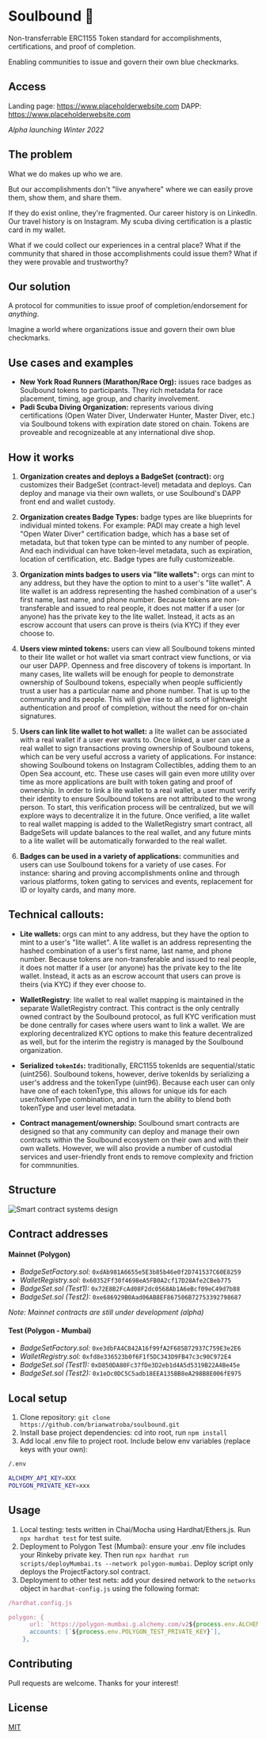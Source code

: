 # Soulbound 🪪

Non-transferrable ERC1155 Token standard for accomplishments, certifications, and proof of completion.

Enabling communities to issue and govern their own blue checkmarks.

## Access

Landing page: https://www.placeholderwebsite.com
DAPP: https://www.placeholderwebsite.com

_Alpha launching Winter 2022_

## The problem

What we do makes up who we are.

But our accomplishments don't "live anywhere" where we can easily prove them, show them, and share them.

If they do exist online, they're fragmented. Our career history is on LinkedIn. Our travel history is on Instagram. My scuba diving certification is a plastic card in my wallet.

What if we could collect our experiences in a central place? What if the community that shared in those accomplishments could issue them? What if they were provable and trustworthy?

## Our solution

A protocol for communities to issue proof of completion/endorsement for _anything_.

Imagine a world where organizations issue and govern their own blue checkmarks.

## Use cases and examples

- **New York Road Runners (Marathon/Race Org):** issues race badges as Soulbound tokens to participants. They rich metadata for race placement, timing, age group, and charity involvement.
- **Padi Scuba Diving Organization:** represents various diving certifications (Open Water Diver, Underwater Hunter, Master Diver, etc.) via Soulbound tokens with expiration date stored on chain. Tokens are proveable and recognizeable at any international dive shop.

## How it works

1. **Organization creates and deploys a BadgeSet (contract):** org customizes their BadgeSet (contract-level) metadata and deploys. Can deploy and manage via their own wallets, or use Soulbound's DAPP front end and wallet custody.

2. **Organization creates Badge Types:** badge types are like blueprints for individual minted tokens. For example: PADI may create a high level "Open Water Diver" certification badge, which has a base set of metadata, but that token type can be minted to any number of people. And each individual can have token-level metadata, such as expiration, location of certification, etc. Badge types are fully customizeable.

3. **Organization mints badges to users via "lite wallets":** orgs can mint to any address, but they have the option to mint to a user's "lite wallet". A lite wallet is an address representing the hashed combination of a user's first name, last name, and phone number. Because tokens are non-transferable and issued to real people, it does not matter if a user (or anyone) has the private key to the lite wallet. Instead, it acts as an escrow account that users can prove is theirs (via KYC) if they ever choose to.

4. **Users view minted tokens:** users can view all Soulbound tokens minted to their lite wallet or hot wallet via smart contract view functions, or via our user DAPP. Openness and free discovery of tokens is important. In many cases, lite wallets will be enough for people to demonstrate ownership of Soulbound tokens, especially when people sufficiently trust a user has a particular name and phone number. That is up to the community and its people. This will give rise to all sorts of lightweight authentication and proof of completion, without the need for on-chain signatures.

5. **Users can link lite wallet to hot wallet:** a lite wallet can be associated with a real wallet if a user ever wants to. Once linked, a user can use a real wallet to sign transactions proving ownership of Soulbound tokens, which can be very useful accross a variety of applications. For instance: showing Soulbound tokens on Instagram Collectibles, adding them to an Open Sea account, etc. These use cases will gain even more utility over time as more applications are built with token gating and proof of ownership. In order to link a lite wallet to a real wallet, a user must verify their identity to ensure Soulbound tokens are not attributed to the wrong person. To start, this verification process will be centralized, but we will explore ways to decentralize it in the future. Once verified, a lite wallet to real wallet mapping is added to the WalletRegistry smart contract, all BadgeSets will update balances to the real wallet, and any future mints to a lite wallet will be automatically forwarded to the real wallet.

6. **Badges can be used in a variety of applications:** communities and users can use Soulbound tokens for a variety of use cases. For instance: sharing and proving accomplishments online and through various platforms, token gating to services and events, replacement for ID or loyalty cards, and many more.

## Technical callouts:

- **Lite wallets:** orgs can mint to any address, but they have the option to mint to a user's "lite wallet". A lite wallet is an address representing the hashed combination of a user's first name, last name, and phone number. Because tokens are non-transferable and issued to real people, it does not matter if a user (or anyone) has the private key to the lite wallet. Instead, it acts as an escrow account that users can prove is theirs (via KYC) if they ever choose to.

- **WalletRegistry**: lite wallet to real wallet mapping is maintained in the separate WalletRegistry contract. This contract is the only centrally owned contract by the Soulbound protocol, as full KYC verification must be done centrally for cases where users want to link a wallet. We are exploring decentralized KYC options to make this feature decentralized as well, but for the interim the registry is managed by the Soulbound organization.

- **Serialized `tokenIds`:** traditionally, ERC1155 tokenIds are sequential/static (uint256). Soulbound tokens, however, derive tokenIds by serializing a user's address and the tokenType (uint96). Because each user can only have one of each tokenType, this allows for unique ids for each user/tokenType combination, and in turn the ability to blend both tokenType and user level metadata.

- **Contract management/ownership:** Soulbound smart contracts are designed so that any community can deploy and manage their own contracts within the Soulbound ecosystem on their own and with their own wallets. However, we will also provide a number of custodial services and user-friendly front ends to remove complexity and friction for commnunities.

## Structure

![Smart contract systems design](https://brianwatroba.s3.amazonaws.com/soulboundsc4.png)

## Contract addresses

#### Mainnet (Polygon)

- _BadgeSetFactory.sol:_ `0xdAb981A6655e5E3b85b46e0f2D741537C60E8259`
- _WalletRegistry.sol:_ `0x60352Ff30f4698eA5FB0A2cf17D28Afe2CBeb775`
- _BadgeSet.sol (Test1):_ `0x72E8B2FcAd08F2dc0568Ab1A6eBcf09eC49d7b88`
- _BadgeSet.sol (Test2):_ `0xe686929B0Aad06AB8EF867506B72753392798687`

_Note: Mainnet contracts are still under development (alpha)_

#### Test (Polygon - Mumbai)

- _BadgeSetFactory.sol:_ `0xe3dbFA4C842A16f99fA2F685B72937C759E3e2E6`
- _WalletRegistry.sol:_ `0xfd8e336523b0f6F1f5DC343D9FB47c3c90C972E4`
- _BadgeSet.sol (Test1):_ `0xD850DA80Fc37fDe3D2eb1d4A5d5319B22A4Be45e`
- _BadgeSet.sol (Test2):_ `0x1eDc0DC5C5adb18EEA135BB8eA298B8E006fE975`

## Local setup

1. Clone repository: `git clone https://github.com/brianwatroba/soulbound.git`
2. Install base project dependencies: cd into root, run `npm install`
3. Add local .env file to project root. Include below env variables (replace keys with your own):

```bash
/.env

ALCHEMY_API_KEY=XXX
POLYGON_PRIVATE_KEY=xxx
```

## Usage

1. Local testing: tests written in Chai/Mocha using Hardhat/Ethers.js. Run `npx hardhat test` for test suite.
2. Deployment to Polygon Test (Mumbai): ensure your .env file includes your Rinkeby private key. Then run `npx hardhat run scripts/deployMumbai.ts --network polygon-mumbai`. Deploy script only deploys the ProjectFactory.sol contract.
3. Deployment to other test nets: add your desired network to the `networks` object in `hardhat-config.js` using the following format:

```javascript
/hardhat.config.js

polygon: {
      url: `https://polygon-mumbai.g.alchemy.com/v2${process.env.ALCHEMY_API_KEY}`,
      accounts: [`${process.env.POLYGON_TEST_PRIVATE_KEY}`],
    },
```

## Contributing

Pull requests are welcome. Thanks for your interest!

## License

[MIT](https://choosealicense.com/licenses/mit/)
